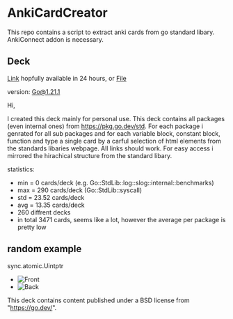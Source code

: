 # AnkiCardCreator

This repo contains a script to extract anki cards from go standard libary.
AnkiConnect addon is necessary.

## Deck

[Link](https://ankiweb.net/shared/decks?search=GoLang%20Standard%20Libary) hopfully available in 24 hours, or [File]("https://github.com/DerBrunoIR/AnkiCardCreator/blob/main/GoLang.apkg")

version: Go@1.21.1 

Hi,

I created this deck mainly for personal use. This deck contains all packages (even internal ones) from https://pkg.go.dev/std. For each package i genrated for all sub packages and for each variable block, constant block, function and type a single card by a carful selection of html elements from the standards libaries webpage. All links should work. For easy access i mirrored the hirachical structure from the standard libary.

statistics:

- min = 0 cards/deck (e.g. Go::StdLib::log::slog::internal::benchmarks)
- max = 290 cards/deck (Go::StdLib::syscall)
- std = 23.52 cards/deck
- avg = 13.35 cards/deck
- 260 diffrent decks
- in total 3471 cards, seems like a lot, however the average per package is pretty low

## random example
  
sync.atomic.Uintptr

- ![Front](https://github.com/DerBrunoIR/AnkiCardCreator/assets/95578637/0a21eb67-07e0-461e-957e-ef959b949cd1)
- ![Back](https://github.com/DerBrunoIR/AnkiCardCreator/assets/95578637/a2278989-fc10-4584-9ae3-908c01b633d6)


This deck contains content published under a BSD license from "https://go.dev/".
